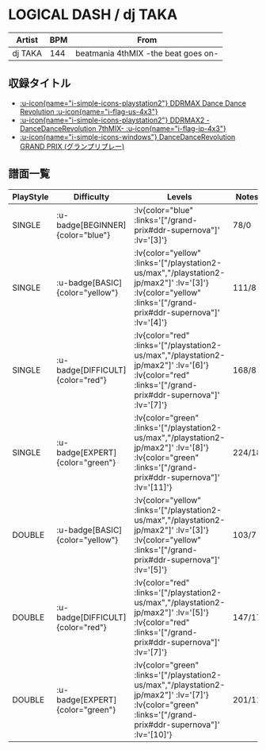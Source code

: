 # LOGICAL DASH / dj TAKA

|Artist|BPM|From|
|------|---|----|
|dj TAKA|144|beatmania 4thMIX -the beat goes on-|

## 収録タイトル

- [ :u-icon{name="i-simple-icons-playstation2"} DDRMAX Dance Dance Revolution :u-icon{name="i-flag-us-4x3"} ](/playstation2-us/max)
- [ :u-icon{name="i-simple-icons-playstation2"} DDRMAX2 -DanceDanceRevolution 7thMIX- :u-icon{name="i-flag-jp-4x3"} ](/playstation2-jp/max2)
- [ :u-icon{name="i-simple-icons-windows"} DanceDanceRevolution GRAND PRIX (グランプリプレー)](/grand-prix#ddr-supernova)

## 譜面一覧

|PlayStyle|Difficulty|Levels|Notes|Movie|
|---------|----------|------|-----|-----|
|SINGLE| :u-badge[BEGINNER]{color="blue"} | :lv{color="blue" :links='["/grand-prix#ddr-supernova"]' :lv='[3]'} |78/0||
|SINGLE| :u-badge[BASIC]{color="yellow"} | :lv{color="yellow" :links='["/playstation2-us/max","/playstation2-jp/max2"]' :lv='[3]'}  :lv{color="yellow" :links='["/grand-prix#ddr-supernova"]' :lv='[4]'} |111/8||
|SINGLE| :u-badge[DIFFICULT]{color="red"} | :lv{color="red" :links='["/playstation2-us/max","/playstation2-jp/max2"]' :lv='[6]'}  :lv{color="red" :links='["/grand-prix#ddr-supernova"]' :lv='[7]'} |168/8||
|SINGLE| :u-badge[EXPERT]{color="green"} | :lv{color="green" :links='["/playstation2-us/max","/playstation2-jp/max2"]' :lv='[8]'}  :lv{color="green" :links='["/grand-prix#ddr-supernova"]' :lv='[11]'} |224/18||
|DOUBLE| :u-badge[BASIC]{color="yellow"} | :lv{color="yellow" :links='["/playstation2-us/max","/playstation2-jp/max2"]' :lv='[3]'}  :lv{color="yellow" :links='["/grand-prix#ddr-supernova"]' :lv='[5]'} |103/7||
|DOUBLE| :u-badge[DIFFICULT]{color="red"} | :lv{color="red" :links='["/playstation2-us/max","/playstation2-jp/max2"]' :lv='[5]'}  :lv{color="red" :links='["/grand-prix#ddr-supernova"]' :lv='[7]'} |147/17||
|DOUBLE| :u-badge[EXPERT]{color="green"} | :lv{color="green" :links='["/playstation2-us/max","/playstation2-jp/max2"]' :lv='[7]'}  :lv{color="green" :links='["/grand-prix#ddr-supernova"]' :lv='[10]'} |201/11||

